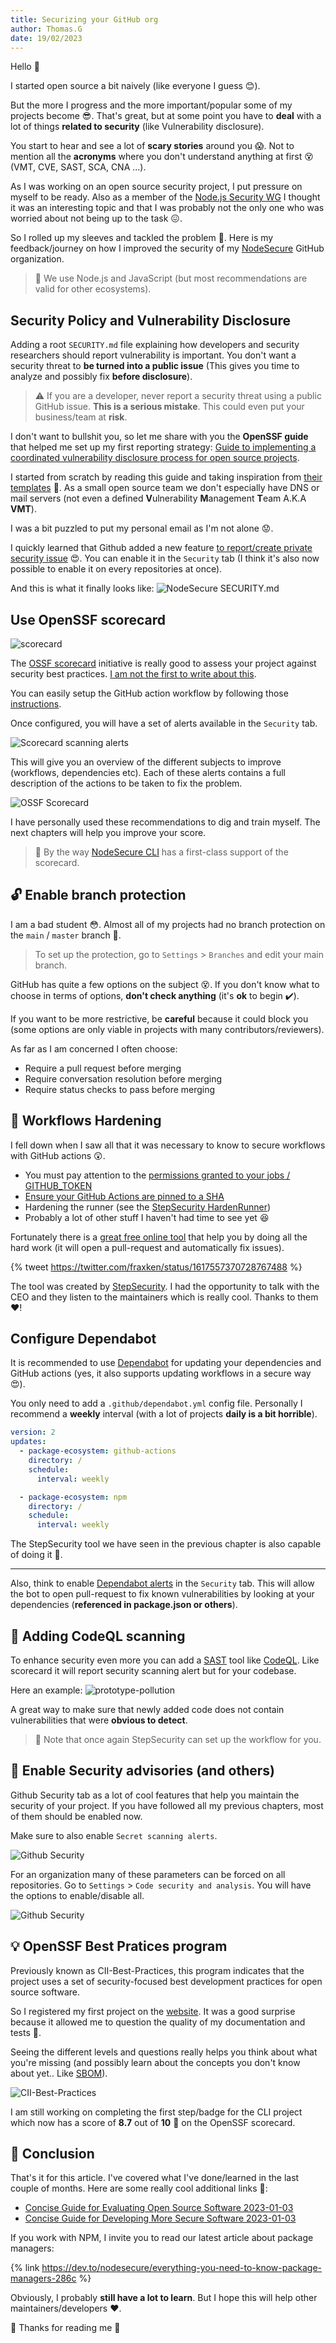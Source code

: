 ```yaml
---
title: Securizing your GitHub org
author: Thomas.G
date: 19/02/2023
---
```


Hello 👋

I started open source a bit naively (like everyone I guess 😊).

But the more I progress and the more important/popular some of my projects become 😎. That's great, but at some point you have to **deal** with a lot of things **related to security** (like Vulnerability disclosure).

You start to hear and see a lot of **scary stories** around you 😱. Not to mention all the **acronyms** where you don't understand anything at first 😵 (VMT, CVE, SAST, SCA, CNA ...).

As I was working on an open source security project, I put pressure on myself to be ready. Also as a member of the [Node.js Security WG](https://github.com/nodejs/security-wg) I thought it was an interesting topic and that I was probably not the only one who was worried about not being up to the task 😖.

So I rolled up my sleeves and tackled the problem 💪. Here is my feedback/journey on how I improved the security of my [NodeSecure](https://github.com/NodeSecure) GitHub organization.

> 👀 We use Node.js and JavaScript (but most recommendations are valid for other ecosystems).

## Security Policy and Vulnerability Disclosure

Adding a root `SECURITY.md` file explaining how developers and security researchers should report vulnerability is important. You don't want a security threat to **be turned into a public issue** (This gives you time to analyze and possibly fix **before disclosure**).

> ⚠️ If you are a developer, never report a security threat using a public GitHub issue. **This is a serious mistake**. This could even put your business/team at **risk**.

I don't want to bullshit you, so let me share with you the **OpenSSF guide** that helped me set up my first reporting strategy: [Guide to implementing a coordinated vulnerability disclosure process for open source projects](https://github.com/ossf/oss-vulnerability-guide/blob/main/maintainer-guide.md).

I started from scratch by reading this guide and taking inspiration from [their templates](https://github.com/ossf/oss-vulnerability-guide/tree/main/templates) 🐤. As a small open source team we don't especially have DNS or mail servers (not even a defined **V**ulnerability **M**anagement **T**eam A.K.A **VMT**).

I was a bit puzzled to put my personal email as I'm not alone 😟. 

I quickly learned that Github added a new feature [to report/create private security issue](https://docs.github.com/en/code-security/security-advisories/guidance-on-reporting-and-writing/privately-reporting-a-security-vulnerability) 😍. You can enable it in the `Security` tab (I think it's also now possible to enable it on every repositories at once).

And this is what it finally looks like:
![NodeSecure SECURITY.md](https://dev-to-uploads.s3.amazonaws.com/uploads/articles/imqmjdj2ewiiud0bpmbs.png)

## Use OpenSSF scorecard

![scorecard](https://dev-to-uploads.s3.amazonaws.com/uploads/articles/7kdfnqxjora14q8eil20.png)

The [OSSF scorecard](https://securityscorecards.dev/) initiative is really good to assess your project against security best practices. [I am not the first to write about this](https://devopsjournal.io/blog/2022/12/08/Adding-OSSF-scorecard-action-to-your-repo).

You can easily setup the GitHub action workflow by following those [instructions](https://github.com/ossf/scorecard-action#installation).

Once configured, you will have a set of alerts available in the `Security` tab.

![Scorecard scanning alerts](https://dev-to-uploads.s3.amazonaws.com/uploads/articles/i0tib69edbeitcsoomec.png)

This will give you an overview of the different subjects to improve (workflows, dependencies etc). Each of these alerts contains a full description of the actions to be taken to fix the problem.

![OSSF Scorecard](https://dev-to-uploads.s3.amazonaws.com/uploads/articles/000q8acla8raunyu8kva.png)

I have personally used these recommendations to dig and train myself. The next chapters will help you improve your score.

> 📢 By the way [NodeSecure CLI](https://github.com/NodeSecure/cli) has a first-class support of the scorecard.

## 🔓 Enable branch protection
I am a bad student 😳. Almost all of my projects had no branch protection on the `main` / `master` branch 🙈.

> To set up the protection, go to `Settings` > `Branches` and edit your main branch. 

GitHub has quite a few options on the subject 😵. If you don't know what to choose in terms of options, **don't check anything** (it's **ok** to begin ✔️).

If you want to be more restrictive, be **careful** because it could block you (some options are only viable in projects with many contributors/reviewers).

As far as I am concerned I often choose:
- Require a pull request before merging
- Require conversation resolution before merging
- Require status checks to pass before merging

## 🐲 Workflows Hardening
I fell down when I saw all that it was necessary to know to secure workflows with GitHub actions 😲.

- You must pay attention to the [permissions granted to your jobs / GITHUB_TOKEN](https://docs.github.com/en/actions/using-jobs/assigning-permissions-to-jobs)
- [Ensure your GitHub Actions are pinned to a SHA](https://michaelheap.com/ensure-github-actions-pinned-sha/)
- Hardening the runner (see the [StepSecurity HardenRunner](https://blog.stepsecurity.io/announcing-general-availability-of-harden-runner-a7597a1410da))
- Probably a lot of other stuff I haven't had time to see yet 😆

Fortunately there is a [great free online tool](https://app.stepsecurity.io/) that help you by doing all the hard work (it will open a pull-request and automatically fix issues).

{% tweet https://twitter.com/fraxken/status/1617557370728767488 %}

The tool was created by [StepSecurity](https://www.stepsecurity.io/). I had the opportunity to talk with the CEO and they listen to the maintainers which is really cool. 
Thanks to them ❤️!

## Configure Dependabot

It is recommended to use [Dependabot](https://github.blog/2020-06-01-keep-all-your-packages-up-to-date-with-dependabot/) for updating your dependencies and GitHub actions (yes, it also supports updating workflows in a secure way 😍).

You only need to add a `.github/dependabot.yml` config file. Personally I recommend a **weekly** interval (with a lot of projects **daily is a bit horrible**).

```yml
version: 2
updates:
  - package-ecosystem: github-actions
    directory: /
    schedule:
      interval: weekly

  - package-ecosystem: npm
    directory: /
    schedule:
      interval: weekly
```

The StepSecurity tool we have seen in the previous chapter is also capable of doing it 🚀. 

---

Also, think to enable [Dependabot alerts](https://docs.github.com/en/code-security/dependabot/dependabot-alerts/about-dependabot-alerts) in the `Security` tab. This will allow the bot to open pull-request to fix known vulnerabilities by looking at your dependencies (**referenced in package.json or others**).

## 🔬 Adding CodeQL scanning

To enhance security even more you can add a [SAST](https://snyk.io/learn/application-security/static-application-security-testing/) tool like [CodeQL](https://codeql.github.com/). Like scorecard it will report security scanning alert but for your codebase.

Here an example:
![prototype-pollution](https://dev-to-uploads.s3.amazonaws.com/uploads/articles/qsycrb5ew1tztvr7rj6z.png)

A great way to make sure that newly added code does not contain vulnerabilities that were **obvious to detect**.

> 👀 Note that once again StepSecurity can set up the workflow for you.

## 📜 Enable Security advisories (and others)

Github Security tab as a lot of cool features that help you maintain the security of your project. If you have followed all my previous chapters, most of them should be enabled now.

Make sure to also enable `Secret scanning alerts`.

![Github Security](https://dev-to-uploads.s3.amazonaws.com/uploads/articles/utrx752lf9m382tbpunn.png)

For an organization many of these parameters can be forced on all repositories. Go to `Settings` > `Code security and analysis`. You will have the options to enable/disable all.

![Github Security](https://dev-to-uploads.s3.amazonaws.com/uploads/articles/a8f5cpwva9te0m15yb0s.png)

## 💡 OpenSSF Best Pratices program

Previously known as CII-Best-Practices, this program indicates that the project uses a set of security-focused best development practices for open source software.

So I registered my first project on the [website](https://bestpractices.coreinfrastructure.org/en). It was a good surprise because it allowed me to question the quality of my documentation and tests 😬.

Seeing the different levels and questions really helps you think about what you're missing (and possibly learn about the concepts you don't know about yet.. Like [SBOM](https://snyk.io/blog/building-sbom-open-source-supply-chain-security/)).

![CII-Best-Practices](https://dev-to-uploads.s3.amazonaws.com/uploads/articles/9pn6g2gcoyelkniwopy0.png)

I am still working on completing the first step/badge for the CLI project which now has a score of **8.7** out of **10** 🎉 on the OpenSSF scorecard.

## 🎯 Conclusion

That's it for this article. I've covered what I've done/learned in the last couple of months. Here are some really cool additional links 💃:

- [Concise Guide for Evaluating Open Source Software 2023-01-03](https://github.com/ossf/wg-best-practices-os-developers/blob/main/docs/Concise-Guide-for-Evaluating-Open-Source-Software.md#readme)
- [Concise Guide for Developing More Secure Software 2023-01-03](https://github.com/ossf/wg-best-practices-os-developers/blob/main/docs/Concise-Guide-for-Developing-More-Secure-Software.md#readme)

If you work with NPM, I invite you to read our latest article about package managers:

{% link https://dev.to/nodesecure/everything-you-need-to-know-package-managers-286c %}

Obviously, I probably **still have a lot to learn**. But I hope this will help other maintainers/developers ❤️.

🙏 Thanks for reading me 🙏

